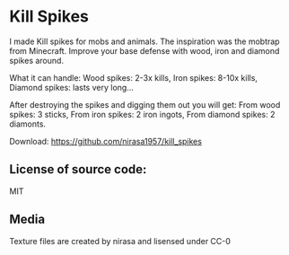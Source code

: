 # Kill Spikes
I made Kill spikes for mobs and animals. The inspiration was the mobtrap from Minecraft.
Improve your base defense with wood, iron and diamond spikes around.

What it can handle:
Wood spikes: 2-3x kills, 
Iron spikes: 8-10x kills, 
Diamond spikes: lasts very long...

After destroying the spikes and digging them out you will get:
From wood spikes: 3 sticks, 
From iron spikes: 2 iron ingots, 
From diamond spikes: 2 diamonts. 

Download:
https://github.com/nirasa1957/kill_spikes

License of source code:
-----------------------
MIT

Media
-----------------------
Texture files are created by nirasa and lisensed under CC-0
